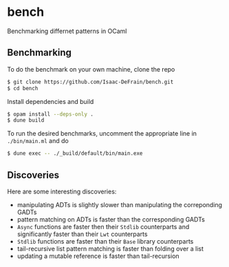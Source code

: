 # bench

Benchmarking differnet patterns in OCaml

## Benchmarking

To do the benchmark on your own machine, clone the repo

```bash
$ git clone https://github.com/Isaac-DeFrain/bench.git
$ cd bench
```

Install dependencies and build

```bash
$ opam install --deps-only .
$ dune build
```

To run the desired benchmarks, uncomment the appropriate line in `./bin/main.ml` and do

```bash
$ dune exec -- ./_build/default/bin/main.exe
```

## Discoveries

Here are some interesting discoveries:

- manipulating ADTs is slightly slower than manipulating the correponding GADTs
- pattern matching on ADTs is faster than the corresponding GADTs
- `Async` functions are faster then their `Stdlib` counterparts and significantly faster than their `Lwt` counterparts
- `Stdlib` functions are faster than their `Base` library counterparts
- tail-recursive list pattern matching is faster than folding over a list
- updating a mutable reference is faster than tail-recursion
